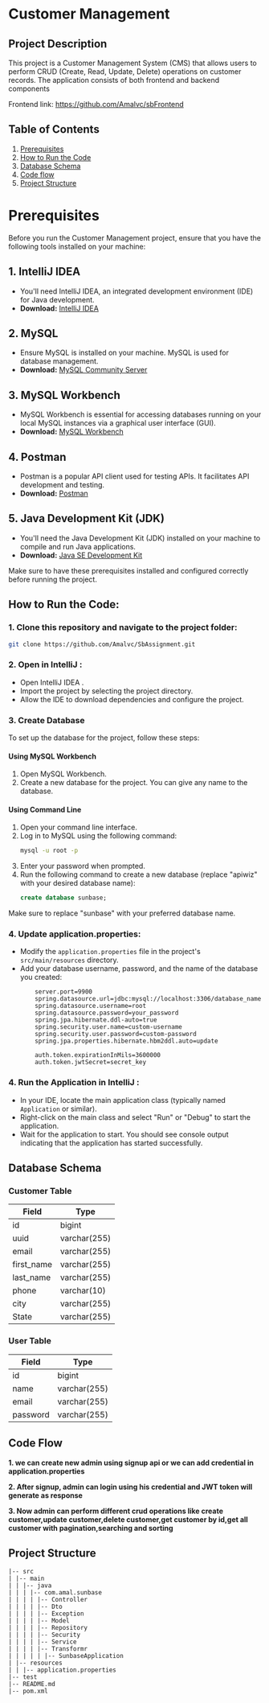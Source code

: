 # Customer Management
## Project Description
This project is a Customer Management System (CMS) that allows users to perform CRUD (Create, Read, Update, Delete) operations on customer records. The application consists of both frontend and backend components

Frontend link: https://github.com/Amalvc/sbFrontend

## Table of Contents

1. [Prerequisites](#prerequisites)
2. [How to Run the Code](#how-to-run-the-code)
3. [Database Schema](#database-schema)
4. [Code flow](#code-flow)
5. [Project Structure](#project-structure)


# Prerequisites

Before you run the Customer Management project, ensure that you have the following tools installed on your machine:

## 1. IntelliJ IDEA
- You'll need IntelliJ IDEA, an integrated development environment (IDE) for Java development.
- **Download:** [IntelliJ IDEA](https://www.jetbrains.com/idea/)

## 2. MySQL
- Ensure MySQL is installed on your machine. MySQL is used for database management.
- **Download:** [MySQL Community Server](https://dev.mysql.com/downloads/mysql/)

## 3. MySQL Workbench
- MySQL Workbench is essential for accessing databases running on your local MySQL instances via a graphical user interface (GUI).
- **Download:** [MySQL Workbench](https://dev.mysql.com/downloads/workbench/)

## 4. Postman
- Postman is a popular API client used for testing APIs. It facilitates API development and testing.
- **Download:** [Postman](https://www.postman.com/downloads/)

## 5. Java Development Kit (JDK)
- You'll need the Java Development Kit (JDK) installed on your machine to compile and run Java applications.
- **Download:** [Java SE Development Kit](https://www.oracle.com/java/technologies/javase-jdk11-downloads.html)

Make sure to have these prerequisites installed and configured correctly before running the project.


## How to Run the Code:

### 1. Clone this repository and navigate to the project folder:

   ```sh
   git clone https://github.com/Amalvc/SbAssignment.git
   ```

### 2. Open in IntelliJ :
- Open IntelliJ IDEA .
- Import the project by selecting the project directory.
- Allow the IDE to download dependencies and configure the project.

### 3. Create Database

To set up the database for the project, follow these steps:

#### Using MySQL Workbench
1. Open MySQL Workbench.
2. Create a new database for the project. You can give any name to the database.

#### Using Command Line
1. Open your command line interface.
2. Log in to MySQL using the following command:
    ```bash
    mysql -u root -p
    ```
3. Enter your password when prompted.
4. Run the following command to create a new database (replace "apiwiz" with your desired database name):
    ```sql
    create database sunbase;
    ```

Make sure to replace "sunbase" with your preferred database name.

### 4. Update application.properties:
- Modify the `application.properties` file in the project's `src/main/resources` directory.
- Add your database username, password, and the name of the database you created:
  ```properties
      server.port=9900
      spring.datasource.url=jdbc:mysql://localhost:3306/database_name
      spring.datasource.username=root
      spring.datasource.password=your_password
      spring.jpa.hibernate.ddl-auto=true
      spring.security.user.name=custom-username
      spring.security.user.password=custom-password
      spring.jpa.properties.hibernate.hbm2ddl.auto=update

      auth.token.expirationInMils=3600000
      auth.token.jwtSecret=secret_key
  ```

### 4. Run the Application in IntelliJ :
- In your IDE, locate the main application class (typically named `Application` or similar).
- Right-click on the main class and select "Run" or "Debug" to start the application.
- Wait for the application to start. You should see console output indicating that the application has started successfully.


## Database Schema

### Customer Table

| Field        | Type         |
|--------------|--------------|
| id           | bigint       |
| uuid         | varchar(255) |
| email        | varchar(255) |
| first_name   | varchar(255) |
| last_name    | varchar(255) |
| phone        | varchar(10)  |
| city         | varchar(255) |
| State        | varchar(255) |

### User Table

| Field         | Type         |
|---------------|--------------|
| id            | bigint       |
| name          | varchar(255) |
| email         | varchar(255) |
| password      | varchar(255) |


## Code Flow

**1. we can create new admin using signup api or we can add credential in application.properties**

**2. After signup, admin can login using his credential and JWT token will generate as response**

**3. Now admin can perform different crud operations like create customer,update customer,delete customer,get customer by id,get all customer with pagination,searching and sorting**

## Project Structure

```Structure
|-- src
| |-- main
| | |-- java
| | | |-- com.amal.sunbase
| | | | |-- Controller
| | | | |-- Dto
| | | | |-- Exception
| | | | |-- Model
| | | | |-- Repository
| | | | |-- Security
| | | | |-- Service
| | | | |-- Transformr
| | | | | |-- SunbaseApplication
| |-- resources
| | |-- application.properties
|-- test
|-- README.md
|-- pom.xml
```



